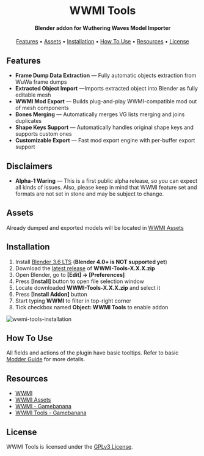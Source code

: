 <h1 align="center">WWMI Tools</h1>

<h4 align="center">Blender addon for Wuthering Waves Model Importer</h4>

<p align="center">
  <a href="#features">Features</a> •
  <a href="#assets">Assets</a> •
  <a href="#installation">Installation</a> •
  <a href="#how-to-use">How To Use</a> • 
  <a href="#resources">Resources</a> •
  <a href="#license">License</a>
</p>

## Features  

- **Frame Dump Data Extraction** — Fully automatic objects extraction from WuWa frame dumps
- **Extracted Object Import** —Imports extracted object into Blender as fully editable mesh
- **WWMI Mod Export** — Builds plug-and-play WWMI-compatible mod out of mesh components
- **Bones Merging** — Automatically merges VG lists merging and joins duplicates 
- **Shape Keys Support** — Automatically handles original shape keys and supports custom ones
- **Customizable Export** — Fast mod export engine with per-buffer export support

## Disclaimers  

- **Alpha-1 Waring** — This is a first public alpha release, so you can expect all kinds of issues. Also, please keep in mind that WWMI feature set and formats are not set in stone and may be subject to change.

## Assets  

Already dumped and exported models will be located in [WWMI Assets](https://github.com/SpectrumQT/WWMI-Assets)

## Installation

1. Install [Blender 3.6 LTS](https://www.blender.org/download/lts/3-6) (**Blender 4.0+ is NOT supported yet**)
2. Download the [latest release](https://github.com/SpectrumQT/WWMI-Tools/releases/latest) of **WWMI-Tools-X.X.X.zip**
3. Open Blender, go to **[Edit] -> [Preferences]**
4. Press **[Install]** button to open file selection window
5. Locate downloaded **WWMI-Tools-X.X.X.zip** and select it
6. Press **[Install Addon]** button
7. Start typing  **WWMI** to filter in top-right corner
8. Tick checkbox named **Object: WWMI Tools** to enable addon

![wwmi-tools-installation](https://github.com/SpectrumQT/WWMI-TOOLS/blob/main/public-media/Installation.gif)

## How To Use

All fields and actions of the plugin have basic tooltips. Refer to basic [Modder Guide](https://github.com/SpectrumQT/WWMI-TOOLS/blob/main/guides/modder_guide.md) for more details.

## Resources

- [WWMI](https://github.com/SpectrumQT/WWMI)
- [WWMI Assets](https://github.com/SpectrumQT/WWMI-Assets)
- [WWMI - Gamebanana](https://gamebanana.com/tools/17252)
- [WWMI Tools - Gamebanana](https://gamebanana.com/tools/17289)
  
## License

WWMI Tools is licensed under the [GPLv3 License](https://github.com/SpectrumQT/WWMI-Tools/blob/main/LICENSE).
